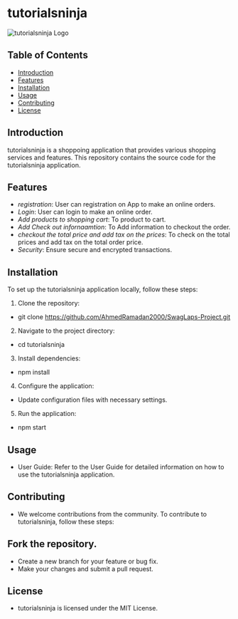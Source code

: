 # tutorialsninja

![tutorialsninja Logo](https://www.qafox.com/wp-content/uploads/2019/05/HTML-for-Selenium-PageSource1.png)

## Table of Contents

- [Introduction](#introduction)
- [Features](#features)
- [Installation](#installation)
- [Usage](#usage)
- [Contributing](#contributing)
- [License](#license)

## Introduction

tutorialsninja is a shoppoing application that provides various shopping services and features. This repository contains the source code for the tutorialsninja application.

## Features

- *registration*: User can registration on App to make an online orders.
- *Login*: User can login to make an online order.
- *Add products to shopping cart*: To product to cart.
- *Add Check out infornaamtion*: To Add information to checkout the order.
- *checkout the total price and add tax on the prices*: To check on the total prices and add tax on the total order price.
- *Security*: Ensure secure and encrypted transactions.

## Installation

To set up the tutorialsninja application locally, follow these steps:

1. Clone the repository:
*   git clone https://github.com/AhmedRamadan2000/SwagLaps-Project.git
2. Navigate to the project directory:
*   cd tutorialsninja
3. Install dependencies:
*   npm install
4. Configure the application:

* Update configuration files with necessary settings.
5. Run the application:
*   npm start

## Usage
* User Guide: Refer to the User Guide for detailed information on how to use the tutorialsninja application.

## Contributing
* We welcome contributions from the community. To contribute to tutorialsninja, follow these steps:

## Fork the repository.
* Create a new branch for your feature or bug fix.
* Make your changes and submit a pull request.

## License
* tutorialsninja is licensed under the MIT License.